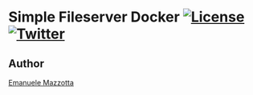 # Simple Fileserver Docker [![License](http://img.shields.io/:license-mit-blue.svg?style=flat)](https://emanuelemazzotta.com/mit-license) [![Twitter](https://img.shields.io/badge/Twitter-emazzotta-00aced.svg?style=flat)](https://twitter.com/emazzotta)

## Author

[Emanuele Mazzotta](mailto:hello@mazzotta.me)

